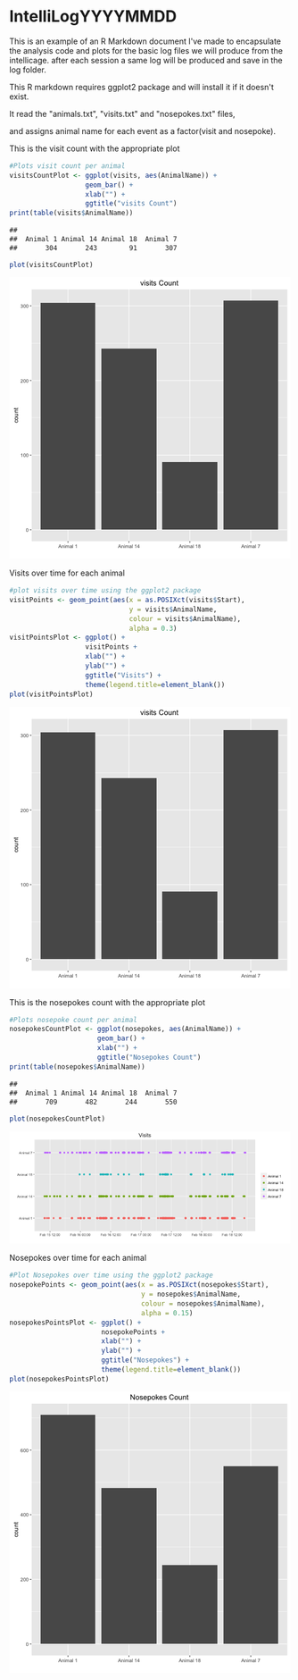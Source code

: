 IntelliLogYYYYMMDD
===================

This is an example of an R Markdown document I've made to encapsulate
the analysis code and plots for the basic log files we will produce from the intellicage.
after each session a same log will be produced and save in the log folder.

This R markdown requires ggplot2 package and will install it if it doesn't exist.  


It read the "animals.txt", "visits.txt" and "nosepokes.txt" files,    

and assigns animal name for each event as a factor(visit and nosepoke).  



This is the visit count with the appropriate plot  

```r
#Plots visit count per animal
visitsCountPlot <- ggplot(visits, aes(AnimalName)) +
                   geom_bar() +
                   xlab("") +
                   ggtitle("visits Count")
print(table(visits$AnimalName))
```

```
## 
##  Animal 1 Animal 14 Animal 18  Animal 7 
##       304       243        91       307
```

```r
plot(visitsCountPlot)
```

![plot of chunk unnamed-chunk-4](figure/unnamed-chunk-4-1.png)

Visits over time for each animal  

```r
#plot visits over time using the ggplot2 package
visitPoints <- geom_point(aes(x = as.POSIXct(visits$Start),
                              y = visits$AnimalName,
                              colour = visits$AnimalName),
                              alpha = 0.3)
visitPointsPlot <- ggplot() +
                   visitPoints +
                   xlab("") +
                   ylab("") +
                   ggtitle("Visits") +
                   theme(legend.title=element_blank())
plot(visitPointsPlot)
```

![plot of chunk unnamed-chunk-5](figure/unnamed-chunk-5-1.png)

This is the nosepokes count with the appropriate plot 

```r
#Plots nosepoke count per animal
nosepokesCountPlot <- ggplot(nosepokes, aes(AnimalName)) +
                      geom_bar() +
                      xlab("") +
                      ggtitle("Nosepokes Count")
print(table(nosepokes$AnimalName))
```

```
## 
##  Animal 1 Animal 14 Animal 18  Animal 7 
##       709       482       244       550
```

```r
plot(nosepokesCountPlot)
```

![plot of chunk unnamed-chunk-6](figure/unnamed-chunk-6-1.png)


Nosepokes over time for each animal

```r
#Plot Nosepokes over time using the ggplot2 package
nosepokePoints <- geom_point(aes(x = as.POSIXct(nosepokes$Start),
                                 y = nosepokes$AnimalName,
                                 colour = nosepokes$AnimalName),
                                 alpha = 0.15)
nosepokesPointsPlot <- ggplot() +
                       nosepokePoints +
                       xlab("") +
                       ylab("") +
                       ggtitle("Nosepokes") +
                       theme(legend.title=element_blank())
plot(nosepokesPointsPlot)
```

![plot of chunk unnamed-chunk-7](figure/unnamed-chunk-7-1.png)


  

